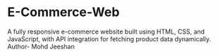 # E-Commerce-Web
A fully responsive e-commerce website built using HTML, CSS, and JavaScript, with API integration for fetching product data dynamically.
<br>
Author- Mohd Jeeshan
